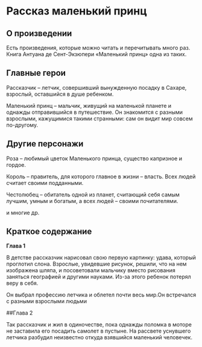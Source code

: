 # Рассказ маленький принц
## О произведении
Есть произведения, которые можно читать и перечитывать много раз. Книга Антуана де Сент-Экзюпери «Маленький принц» одна из таких.
## Главные герои
Рассказчик – летчик, совершивший вынужденную посадку в Сахаре, взрослый, оставшийся в душе ребенком.

Маленький принц – мальчик, живущий на маленькой планете и однажды отправившийся в путешествие. Он знакомится с разными взрослыми, кажущимися такими странными: сам он видит мир совсем по-другому.

## Другие персонажи

Роза – любимый цветок Маленького принца, существо капризное и гордое.

Король – правитель, для которого главное в жизни – власть. Всех людей считает своими подданными.

Честолюбец – обитатель одной из планет, считающий себя самым лучшим, умным и богатым, а всех людей – своими почитателями.

и многие др.

## Краткое содержание
**Глава 1**

В детстве рассказчик нарисовал свою первую картинку: удава, который проглотил слона. Взрослые, увидевшие рисунок, решили, что на нем изображена шляпа, и посоветовали мальчику вместо рисования заняться географией и другими науками. Из-за этого ребенок потерял веру в себя.

Он выбрал профессию летчика и облетел почти весь мир.Он встречался с разными взрослыми людьми



##Глава 2

Так рассказчик и жил в одиночестве, пока однажды поломка в моторе не заставила его посадить самолет в пустыне.
На рассвете уснувшего летчика разбудил неизвестно откуда взявшийся маленький человечек.

